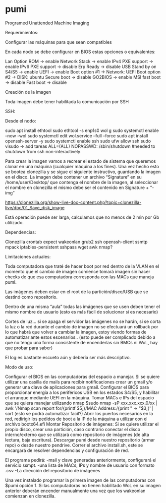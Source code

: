 # pumi
 Programed Unattended Machine Imaging





Requerimientos:

Configurar las máquinas para que sean compatibles

En cada nodo se debe configurar en BIOS estas opciones o equivalentes:

Lan Option ROM -> enable
Network Stack -> enable
IPv4 PXE support -> enable
IPv6 PXE support -> disable
Erp Ready -> disable
USB Stand by on S4/S5 -> enable
UEFI -> enable
Boot option #1 -> Network: UEFI
Boot option #2 -> DISK: ubuntu
Secure boot -> disable
GO2BIOS -> enable
MSI fast boot -> disable
Fast boot -> disable


Creación de la imagen

Toda imagen debe tener habilitada la comunicación por SSH

SSH:

Desde el nodo:

sudo apt install ethtool
sudo ethtool -s enp1s0 wol g
sudo systemctl enable –now -wol
sudo systemctl edit wol.service –full –force
sudo apt install openssh-server -y
sudo systemctl enable ssh
sudo ufw allow ssh
sudo visudo -> add tareas ALL=(ALL) NOPASSWD: /sbin/shutdown #needed to shutdown from ssh non-interactively


Para crear la imagen vamos a recrear el estado de sistema que queremos clonar en una máquina (cualquier máquina a los fines). Una vez hecho esto se bootea clonezilla y se sigue el siguiente instructivo, guardando la imagen en el disco. La imagen debe contener un archivo “Signature” en su /home/user/Desktop/ que contenga el nombre de la imagen, al seleccionar el nombre en clonezilla el mismo debe ser el contenido en Signature + “-img”

https://clonezilla.org/show-live-doc-content.php?topic=clonezilla-live/doc/01_Save_disk_image

Está operación puede ser larga, calculamos que no menos de 2 min por Gb utilizado.




Dependencias:

Clonezilla
crontab
expect 
wakeonlan 
grub2 
ssh 
openssh-client 
ssmtp 
mpack 
iptables-persistent 
sshpass 
wget 
awk
nmap?

Limitaciones actuales:

Toda computadora que traté de hacer boot por red dentro de la VLAN en el momento que el cambio de imagen comience tomará imagen sin hacer checks de que esa computadora corresponda con las MACs que maneja pumi.

Las imágenes deben estar en el root de la partición/disco/USB que se destinó como repositorio.

Dentro de una misma “aula” todas las imágenes que se usen deben tener el mismo nombre de usuario (esto es más fácil de solucionar si es necesario)

Cortes de luz… si se apaga el servidor las imágenes no se harán, si se corta la luz o la red durante el cambio de imagen no se efectuará un rollback por lo que habrá que volver a cambiar la imagen, estoy viendo formas de automatizar ante estos escenarios.. (esto puede ser complicado debido a que no tengo una forma consistente de encenderlas sin BMCs ni WoL, hay que probar para saber)

El log es bastante escueto aún y debería ser más descriptivo.



Modo de uso:

Configurar el BIOS en las computadoras del espacio a manejar.
Si se quiere utilizar una casilla de mails para recibir notificaciones crear un gmail y/o generar una clave de aplicaciones para gmail.
Configurar el BIOS para proporcionar energía a los periféricos USB en los estados S4/S5, y habilitar el arranque mediante UEFI en la máquina.
Tomar MACs e IPs del espacio que se quiera manejar utilizando nmap
$sudo nmap -sP xxx.xxx.xxx.0/xx | awk '/Nmap scan report for/{printf $5;}/MAC Address:/{print " => "$3;}' | sort
(esto se podrá automatizar facil?)
Abrir los puertos necesarios en la red, redirigir los pedidos de boot a la IP de la máquina a utilizar con el archivo bootx64.efi
Montar Repositorio de imágenes: Si se quiere utilizar el propio disco, crear una partición, caso contrario conectar el disco interno/externo que se utilizará como repositorio de imágenes (de alta lectura, baja escritura).
Descargar pumi desde nuestro repositorio (armar repo) o desde nuestro pendrive. Correr el archivo install.sh, este se encargará de resolver dependencias y configuración de red.

El programa pedirá:
-mail y clave generadas anteriormente, configurará el servicio ssmpt.
-una lista de MACs, IPs y nombre de usuario con formato .csv
-La dirección del repositorio de imágenes

Una vez instalado programar la primera imagen de las computadoras con $pumi opción 1.
Si las computadoras no tienen habilitado WoL en su imagen anterior deberán encender manualmente una vez que los wakeonlan comienzan en clonezilla. 

